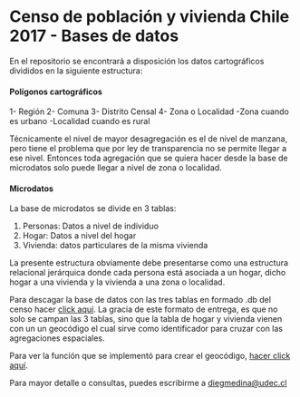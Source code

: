﻿# Censo de población y vivienda Chile 2017 - Bases de datos

En el repositorio se encontrará a disposición los datos
cartográficos divididos en la siguiente estructura:

#### Polígonos cartográficos
1- Región
	2- Comuna
		3- Distrito Censal
			4- Zona o Localidad
				-Zona cuando es urbano
				-Localidad cuando es rural

Técnicamente el nivel de mayor desagregación es el de nivel de manzana, pero tiene el problema
que por ley de transparencia no se permite llegar a ese nivel. Entonces toda agregación
que se quiera hacer desde la base de microdatos solo puede llegar a nivel de zona o localidad.

#### Microdatos

La base de microdatos se divide en 3 tablas:

1. Personas: Datos a nivel de individuo
2. Hogar: Datos a nivel del hogar 
3. Vivienda: datos particulares de la misma vivienda

La presente estructura obviamente debe presentarse como una estructura relacional jerárquica
donde cada persona está asociada a un hogar, dicho hogar a una vivienda y la vivienda a una zona
o localidad.

Para descagar la base de datos con las tres tablas en formado .db del censo hacer [click aquí](https://drive.google.com/file/d/1ROtWwX4J4fWwnfj7QFe9iStDdAf9jF4p/view?usp=sharing). 
La gracia de este formato
de entrega, es que no solo se campan las 3 tablas, sino que la tabla de hogar y vivienda vienen con un 
un geocódigo el cual sirve como identificador para cruzar con las agregaciones espaciales.

Para ver la función que se implementó para crear el geocódigo, [hacer click aquí](https://github.com/demcortillas/methods/blob/main/GEOCODIGO.py).

Para mayor detalle o consultas, puedes escribirme a diegmedina@udec.cl